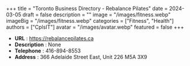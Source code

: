 +++
title = "Toronto Business Directory - Rebalance Pilates"
date = 2024-03-05
draft = false
description = ""
image = "/images/fitness.webp"
imageBig = "/images/fitness.webp"
categories = ["Fitness", "Health"]
authors = ["CplsIT"]
avatar = "/images/avatar.webp"
featured = false
+++


* **URL** :  https://rebalancepilates.ca
* **Description** : None
* **Telephone** : 416-894-8553
* **Address** : 366 Adelaide Street East, Unit 226 M5A 3X9